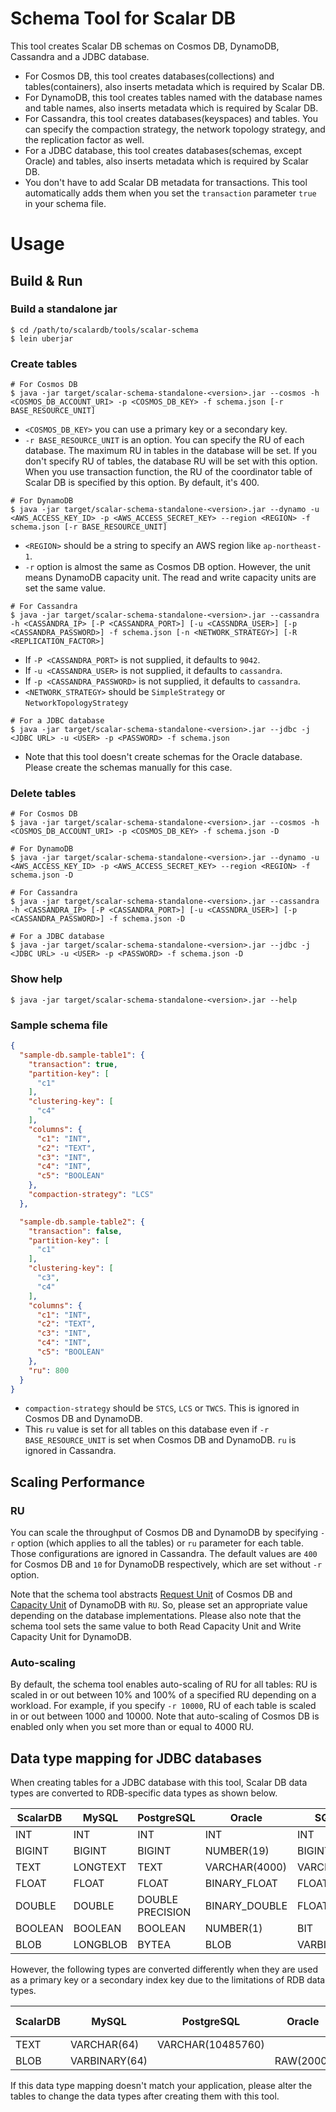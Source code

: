 # Schema Tool for Scalar DB
This tool creates Scalar DB schemas on Cosmos DB, DynamoDB, Cassandra and a JDBC database.
  - For Cosmos DB, this tool creates databases(collections) and tables(containers), also inserts metadata which is required by Scalar DB.
  - For DynamoDB, this tool creates tables named with the database names and table names, also inserts metadata which is required by Scalar DB.
  - For Cassandra, this tool creates databases(keyspaces) and tables. You can specify the compaction strategy, the network topology strategy, and the replication factor as well.
  - For a JDBC database, this tool creates databases(schemas, except Oracle) and tables, also inserts metadata which is required by Scalar DB.
  - You don't have to add Scalar DB metadata for transactions. This tool automatically adds them when you set the `transaction` parameter `true` in your schema file.

# Usage

## Build & Run
### Build a standalone jar
```console
$ cd /path/to/scalardb/tools/scalar-schema
$ lein uberjar
```

### Create tables
```console
# For Cosmos DB
$ java -jar target/scalar-schema-standalone-<version>.jar --cosmos -h <COSMOS_DB_ACCOUNT_URI> -p <COSMOS_DB_KEY> -f schema.json [-r BASE_RESOURCE_UNIT]
```
  - `<COSMOS_DB_KEY>` you can use a primary key or a secondary key.
  - `-r BASE_RESOURCE_UNIT` is an option. You can specify the RU of each database. The maximum RU in tables in the database will be set. If you don't specify RU of tables, the database RU will be set with this option. When you use transaction function, the RU of the coordinator table of Scalar DB is specified by this option. By default, it's 400.

```console
# For DynamoDB
$ java -jar target/scalar-schema-standalone-<version>.jar --dynamo -u <AWS_ACCESS_KEY_ID> -p <AWS_ACCESS_SECRET_KEY> --region <REGION> -f schema.json [-r BASE_RESOURCE_UNIT]
```
  - `<REGION>` should be a string to specify an AWS region like `ap-northeast-1`.
  - `-r` option is almost the same as Cosmos DB option. However, the unit means DynamoDB capacity unit. The read and write capacity units are set the same value.

```console
# For Cassandra
$ java -jar target/scalar-schema-standalone-<version>.jar --cassandra -h <CASSANDRA_IP> [-P <CASSANDRA_PORT>] [-u <CASSNDRA_USER>] [-p <CASSANDRA_PASSWORD>] -f schema.json [-n <NETWORK_STRATEGY>] [-R <REPLICATION_FACTOR>]
```

  - If `-P <CASSANDRA_PORT>` is not supplied, it defaults to `9042`.
  - If `-u <CASSANDRA_USER>` is not supplied, it defaults to `cassandra`.
  - If `-p <CASSANDRA_PASSWORD>` is not supplied, it defaults to `cassandra`.
  - `<NETWORK_STRATEGY>` should be `SimpleStrategy` or `NetworkTopologyStrategy`

```console
# For a JDBC database
$ java -jar target/scalar-schema-standalone-<version>.jar --jdbc -j <JDBC URL> -u <USER> -p <PASSWORD> -f schema.json
```

  - Note that this tool doesn't create schemas for the Oracle database. Please create the schemas manually for this case.

### Delete tables
```console
# For Cosmos DB
$ java -jar target/scalar-schema-standalone-<version>.jar --cosmos -h <COSMOS_DB_ACCOUNT_URI> -p <COSMOS_DB_KEY> -f schema.json -D
```

```console
# For DynamoDB
$ java -jar target/scalar-schema-standalone-<version>.jar --dynamo -u <AWS_ACCESS_KEY_ID> -p <AWS_ACCESS_SECRET_KEY> --region <REGION> -f schema.json -D
```

```console
# For Cassandra
$ java -jar target/scalar-schema-standalone-<version>.jar --cassandra -h <CASSANDRA_IP> [-P <CASSANDRA_PORT>] [-u <CASSNDRA_USER>] [-p <CASSANDRA_PASSWORD>] -f schema.json -D
```

```console
# For a JDBC database
$ java -jar target/scalar-schema-standalone-<version>.jar --jdbc -j <JDBC URL> -u <USER> -p <PASSWORD> -f schema.json -D
```

### Show help
```console
$ java -jar target/scalar-schema-standalone-<version>.jar --help
```

### Sample schema file
```json
{
  "sample-db.sample-table1": {
    "transaction": true,
    "partition-key": [
      "c1"
    ],
    "clustering-key": [
      "c4"
    ],
    "columns": {
      "c1": "INT",
      "c2": "TEXT",
      "c3": "INT",
      "c4": "INT",
      "c5": "BOOLEAN"
    },
    "compaction-strategy": "LCS"
  },

  "sample-db.sample-table2": {
    "transaction": false,
    "partition-key": [
      "c1"
    ],
    "clustering-key": [
      "c3",
      "c4"
    ],
    "columns": {
      "c1": "INT",
      "c2": "TEXT",
      "c3": "INT",
      "c4": "INT",
      "c5": "BOOLEAN"
    },
    "ru": 800
  }
}
```
- `compaction-strategy` should be `STCS`, `LCS` or `TWCS`. This is ignored in Cosmos DB and DynamoDB.
- This `ru` value is set for all tables on this database even if `-r BASE_RESOURCE_UNIT` is set when Cosmos DB and DynamoDB. `ru` is ignored in Cassandra.

## Scaling Performance

### RU
You can scale the throughput of Cosmos DB and DynamoDB by specifying `-r` option (which applies to all the tables) or `ru` parameter for each table. Those configurations are ignored in Cassandra. The default values are `400` for Cosmos DB and `10` for DynamoDB respectively, which are set without `-r` option.

Note that the schema tool abstracts [Request Unit](https://docs.microsoft.com/azure/cosmos-db/request-units) of Cosmos DB and [Capacity Unit](https://docs.aws.amazon.com/amazondynamodb/latest/developerguide/HowItWorks.ReadWriteCapacityMode.html#HowItWorks.ProvisionedThroughput.Manual) of DynamoDB with `RU`.
So, please set an appropriate value depending on the database implementations. Please also note that the schema tool sets the same value to both Read Capacity Unit and Write Capacity Unit for DynamoDB.

### Auto-scaling
By default, the schema tool enables auto-scaling of RU for all tables: RU is scaled in or out between 10% and 100% of a specified RU depending on a workload. For example, if you specify `-r 10000`, RU of each table is scaled in or out between 1000 and 10000. Note that auto-scaling of Cosmos DB is enabled only when you set more than or equal to 4000 RU.

## Data type mapping for JDBC databases

When creating tables for a JDBC database with this tool, Scalar DB data types are converted to RDB-specific data types as shown below.

| ScalarDB | MySQL | PostgreSQL | Oracle | SQL Server |
| ---- | ---- |  ---- |  ---- |  ---- | 
| INT | INT | INT | INT | INT |
| BIGINT | BIGINT | BIGINT | NUMBER(19) | BIGINT |
| TEXT | LONGTEXT | TEXT | VARCHAR(4000) | VARCHAR(8000) |
| FLOAT | FLOAT | FLOAT | BINARY_FLOAT | FLOAT(24) |
| DOUBLE | DOUBLE | DOUBLE PRECISION | BINARY_DOUBLE | FLOAT |
| BOOLEAN | BOOLEAN | BOOLEAN | NUMBER(1) | BIT |
| BLOB | LONGBLOB | BYTEA | BLOB | VARBINARY(8000) |

However, the following types are converted differently when they are used as a primary key or a secondary index key due to the limitations of RDB data types.

| ScalarDB | MySQL | PostgreSQL | Oracle | SQL Server |
| ---- | ---- |  ---- |  ---- |  ---- |
| TEXT | VARCHAR(64) | VARCHAR(10485760) | | |
| BLOB | VARBINARY(64) | |  RAW(2000) | |

If this data type mapping doesn't match your application, please alter the tables to change the data types after creating them with this tool.
